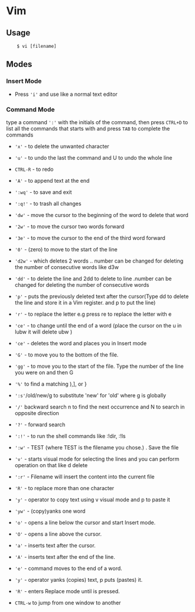 # Vim

## Usage

```shell
    $ vi [filename]
```

## Modes

### Insert Mode

- Press `'i'` and use like a normal text editor

### Command Mode

type a command `':'` with the initials of the command, then press `CTRL+D` to list all the commands that starts with and press `TAB` to complete the commands

- `'x'` - to delete the unwanted character
- `'u'` - to undo the last the command and U to undo the whole line
- `CTRL-R` - to redo
- `'A'` - to append text at the end
- `':wq'` - to save and exit
- `':q!'` - to trash all changes
- `'dw'` - move the cursor to the beginning of the word to delete that word
- `'2w'` - to move the cursor two words forward
- `'3e'` - to move the cursor to the end of the third word forward
- `'0'` - (zero) to move to the start of the line
- `'d2w'` - which deletes 2 words .. number can be changed for deleting the number of consecutive words like d3w
- `'dd'` - to delete the line and 2dd to delete to line .number can be changed for deleting the number of consecutive words
- `'p'` - puts the previously deleted text after the cursor(Type dd to delete the line and store it in a Vim register. and p to put the line)

- `'r'` - to replace the letter e.g press re to replace the letter with e

- `'ce'` - to change until the end of a word (place the cursor on the u in lubw it will delete ubw )

- `'ce'` - deletes the word and places you in Insert mode

- `'G'` - to move you to the bottom of the file.

- `'gg'` - to move you to the start of the file.
  Type the number of the line you were on and then G

- `'%'` to find a matching ),], or }

- `':s'`/old/new/g to substitute 'new' for 'old' where g is globally

- `'/'` backward search n to find the next occurrence and N to search in opposite direction

- `'?'` - forward search

- `':!'` - to run the shell commands like :!dir, :!ls

- `':w'` - TEST (where TEST is the filename you chose.) . Save the file

- `'v'` - starts visual mode for selecting the lines and you can perform operation on that like d delete

- `':r'` - Filename will insert the content into the current file

- `'R'` - to replace more than one character

- `'y'` - operator to copy text using v visual mode and p to paste it

- `'yw'` - (copy)yanks one word

- `'o'` - opens a line below the cursor and start Insert mode.

- `'O'` - opens a line above the cursor.

- `'a'` - inserts text after the cursor.

- `'A'` - inserts text after the end of the line.

- `'e'` - command moves to the end of a word.

- `'y'` - operator yanks (copies) text, p puts (pastes) it.

- `'R'` - enters Replace mode until <ESC> is pressed.

- `CTRL-w` to jump from one window to another